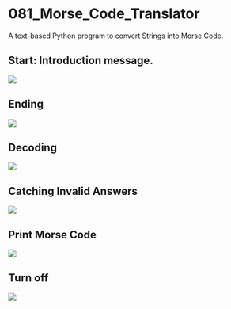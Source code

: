 # 081_Morse_Code_Translator
A text-based Python program to convert Strings into Morse Code.

## Start: Introduction message.
<img src="https://github.com/JohnKim0911/081_Morse_Code_Translator/blob/master/output_pic/1_Start.png?raw=true">

## Ending
<img src="https://github.com/JohnKim0911/081_Morse_Code_Translator/blob/master/output_pic/2_Encoding.png?raw=true">

## Decoding
<img src="https://github.com/JohnKim0911/081_Morse_Code_Translator/blob/master/output_pic/3_Decoding.png?raw=true">

## Catching Invalid Answers
<img src="https://github.com/JohnKim0911/081_Morse_Code_Translator/blob/master/output_pic/4_Invalid-text.png?raw=true">

## Print Morse Code
<img src="https://github.com/JohnKim0911/081_Morse_Code_Translator/blob/master/output_pic/5_List%20of%20Morse%20Code.png?raw=true">

## Turn off
<img src="https://github.com/JohnKim0911/081_Morse_Code_Translator/blob/master/output_pic/6_Turn%20off.png?raw=true">
